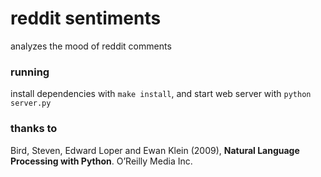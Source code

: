 reddit sentiments
=================

analyzes the mood of reddit comments

### running
install dependencies with `make install`, and start web server with `python server.py`


### thanks to
Bird, Steven, Edward Loper and Ewan Klein (2009), **Natural Language Processing
with Python**. O’Reilly Media Inc.
